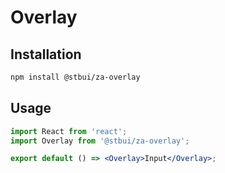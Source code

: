 # Overlay

## Installation

```sh
npm install @stbui/za-overlay
```

## Usage

```jsx | pure
import React from 'react';
import Overlay from '@stbui/za-overlay';

export default () => <Overlay>Input</Overlay>;
```

